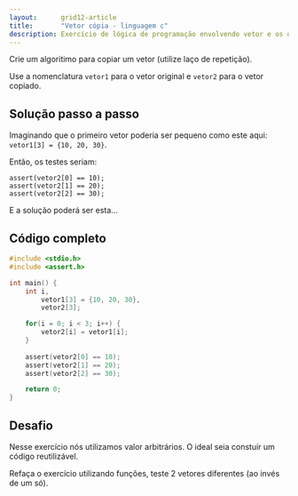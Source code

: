 ```yaml
---
layout:      grid12-article
title:       "Vetor cópia - linguagem c"
description: Exercício de lógica de programação envolvendo vetor e os diversos tipos de laços.
---
```


Crie um algoritimo para copiar um vetor (utilize laço de repetição).

Use a nomenclatura `vetor1` para o vetor original e `vetor2` para o vetor copiado.



Solução passo a passo
---

Imaginando que o primeiro vetor poderia ser pequeno como este aqui: `vetor1[3] = {10, 20, 30}`.

Então, os testes seriam:

    assert(vetor2[0] == 10);
    assert(vetor2[1] == 20);
    assert(vetor2[2] == 30);


E a solução poderá ser esta...


Código completo
---

```c
#include <stdio.h>
#include <assert.h>

int main() {
    int i,
        vetor1[3] = {10, 20, 30},
        vetor2[3];

    for(i = 0; i < 3; i++) {
        vetor2[i] = vetor1[i];
    }
    
    assert(vetor2[0] == 10);
    assert(vetor2[1] == 20);
    assert(vetor2[2] == 30);

    return 0;
}
```



Desafio
---

Nesse exercício nós utilizamos valor arbitrários. O ideal seia constuir um código reutilizável.

Refaça o exercício utilizando funções, teste 2 vetores diferentes (ao invés de um só).

